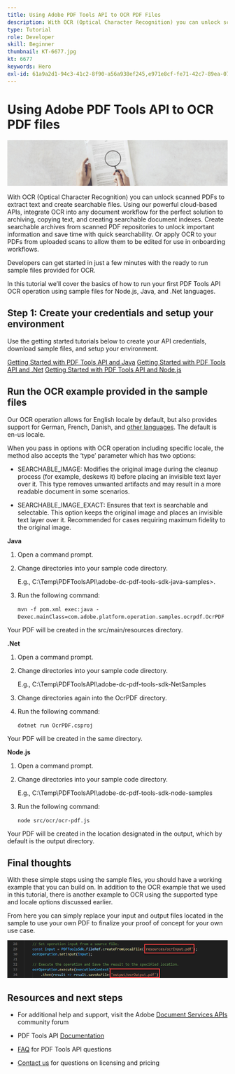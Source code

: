 ```yaml
---
title: Using Adobe PDF Tools API to OCR PDF Files
description: With OCR (Optical Character Recognition) you can unlock scanned PDFs to extract text and create searchable files
type: Tutorial
role: Developer
skill: Beginner
thumbnail: KT-6677.jpg
kt: 6677
keywords: Hero
exl-id: 61a9a2d1-94c3-41c2-8f90-a56a938ef245,e971e8cf-fe71-42c7-89ea-079bef7a7fba
---
```


# Using Adobe PDF Tools API to OCR PDF files

![Create PDF Hero Image](assets/OCR_hero.jpg)

With OCR (Optical Character Recognition) you can unlock scanned PDFs to extract text and create searchable files. Using our powerful cloud-based APIs, integrate OCR into any document workflow for the perfect solution to archiving, copying text, and creating searchable document indexes. Create searchable archives from scanned PDF repositories to unlock important information and save time with quick searchability. Or apply OCR to your PDFs from uploaded scans to allow them to be edited for use in onboarding workflows.

Developers can get started in just a few minutes with the ready to run sample files provided for OCR. 

In this tutorial we’ll cover the basics of how to run your first PDF Tools API OCR operation using sample files for Node.js, Java, and .Net languages.  

## Step 1: Create your credentials and setup your environment

Use the getting started tutorials below to create your API credentials, download sample files, and setup your environment.

[Getting Started with PDF Tools API and Java](gettingstartedjava.md)
[Getting Started with PDF Tools API and .Net](gettingstartednet.md)
[Getting Started with PDF Tools API and Node.js](createpdffromhtml.md)

## Run the OCR example provided in the sample files

Our OCR operation allows for English locale by default, but also provides support for German, French, Danish, and [other languages](https://opensource.adobe.com/pdftools-java-sdk-samples/apidocs/latest/com/adobe/platform/operation/pdfops/options/ocr/OCRSupportedLocale.html). The default is en-us locale.

When you pass in options with OCR operation including specific locale, the method also accepts the ‘type’ parameter which has two options:

* SEARCHABLE_IMAGE: Modifies the original image during the cleanup process (for example, deskews it) before placing an invisible text layer over it. This type removes unwanted artifacts and may result in a more readable document in some scenarios.

* SEARCHABLE_IMAGE_EXACT: Ensures that text is searchable and selectable. This option keeps the original image and places an invisible text layer over it. Recommended for cases requiring maximum fidelity to the original image.

**Java**

1. Open a command prompt.

1. Change directories into your sample code directory.

    E.g., C:\Temp\PDFToolsAPI\adobe-dc-pdf-tools-sdk-java-samples>.

1. Run the following command:

    `mvn -f pom.xml exec:java -Dexec.mainClass=com.adobe.platform.operation.samples.ocrpdf.OcrPDF`

Your PDF will be created in the src/main/resources directory.

**.Net**

1. Open a command prompt.

1. Change directories into your sample code directory.

    E.g., C:\Temp\PDFToolsAPI\adobe-dc-pdf-tools-sdk-NetSamples

1. Change directories again into the OcrPDF directory.

1. Run the following command:

    `dotnet run OcrPDF.csproj`

Your PDF will be created in the same directory.

**Node.js**

1. Open a command prompt.

1. Change directories into your sample code directory. 

    E.g., C:\Temp\PDFToolsAPI\adobe-dc-pdf-tools-sdk-node-samples

1. Run the following command:

    `node src/ocr/ocr-pdf.js`

Your PDF will be created in the location designated in the output, which by default is the output directory.

## Final thoughts

With these simple steps using the sample files, you should have a working example that you can build on. In addition to the OCR example that we used in this tutorial, there is another example to OCR using the supported type and locale options discussed earlier. 

From here you can simply replace your input and output files located in the sample to use your own PDF to finalize your proof of concept for your own use case.

![Proof of Concept](assets/OCR_poc.png)

## Resources and next steps

* For additional help and support, visit the Adobe [Document Services APIs](https://community.adobe.com/t5/document-cloud-sdk/bd-p/Document-Cloud-SDK?page=1&sort=latest_replies&filter=all) community forum

* PDF Tools API [Documentation](https://www.adobe.com/go/pdftoolsapi_doc)

* [FAQ](https://community.adobe.com/t5/document-cloud-sdk/faq-for-document-services-pdf-tools-api/m-p/10726197) for PDF Tools API questions

* [Contact us](https://www.adobe.com/go/pdftoolsapi_requestform) for questions on licensing and pricing
